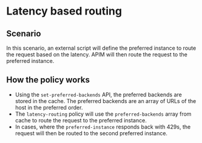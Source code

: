 # Latency based routing

## Scenario

In this scenario, an external script will define the preferred instance to route the request based on the latency. APIM will then route the request to the preferred instance.

## How the policy works

- Using the `set-preferred-backends` API, the preferred backends are stored in the cache. The preferred backends are an array of URLs of the host in the preferred order.
- The `latency-routing` policy will use the `preferred-backends` array from cache to route the request to the preferred instance.
- In cases, where the `preferred-instance` responds back with 429s, the request will then be routed to the second preferred instance.